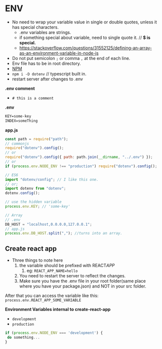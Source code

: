 # ENV

- No need to wrap your variable value in single or double quotes, unless it has special characters.
  - .env variables are strings.
  - if something special about variable, need to single quote it. // **$ is special.**
  - https://stackoverflow.com/questions/31552125/defining-an-array-as-an-environment-variable-in-node-js
- Do not put semicolon `;` or comma `,` at the end of each line.
- Env file has to be in root directory.
- [NPM](https://www.npmjs.com/package/dotenv)
- `npm i -D dotenv` // typescript built in.
- restart server after changes to .env

**.env comment**

- `# this is a comment`

**.env**

```txt
KEY=some-key
INDEX=someThing
```

**app.js**

```js
const path = require("path");
// commonjs
require("dotenv").config();
// or
require("dotenv").config({ path: path.join(__dirname, "../.env") });
// or
if (process.env.NODE_ENV !== "production") require("dotenv").config();

// ES6
import "dotenv/config"; // I like this one.
// or;
import dotenv from "dotenv";
dotenv.config();

// use the hidden variable
process.env.KEY; // 'some-key'

// Array
// .env
DB_HOST = "localhost,0.0.0.0,127.0.0.1";
// app.js
process.env.DB_HOST.split(","); //turns into an array.
```

## Create react app

- Three things to note here
  1. the variable should be prefixed with REACT*APP*
     1. eg: `REACT_APP_NAME=hello`
  2. You need to restart the server to reflect the changes.
  3. Make sure you have the .env file in your root folder(same place where you have your package.json) and NOT in your src folder.

After that you can access the variable like this: `process.env.REACT_APP_SOME_VARIABLE`

**Environment Variables internal to create-react-app**

- `development`
- `production`

```js
if (process.env.NODE_ENV === 'development') {
 do something...
}
```
